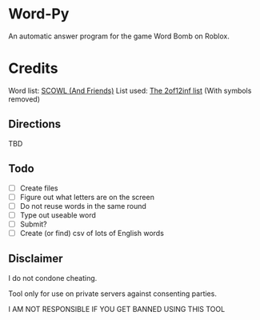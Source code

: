 # Word-Py
An automatic answer program for the game Word Bomb on Roblox. 

# Credits
Word list: [SCOWL (And Friends)](http://wordlist.aspell.net/)
List used: [The 2of12inf list](http://wordlist.aspell.net/12dicts-readme/#2of12inf) (With symbols removed)

## Directions
TBD

## Todo
- [ ] Create files
- [ ] Figure out what letters are on the screen
- [ ] Do not reuse words in the same round
- [ ] Type out useable word
- [ ] Submit?
- [ ] Create (or find) csv of lots of English words

## Disclaimer
I do not condone cheating.

Tool only for use on private servers against consenting parties.

I AM NOT RESPONSIBLE IF YOU GET BANNED USING THIS TOOL
